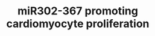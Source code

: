 ---
annotations:
- type: Pathway Ontology
  value: regulatory pathway
- type: Cell Type Ontology
  value: cardiac muscle cell
authors:
- Ariutta
- Elisa
- Eweitz
description: The paper describes this pathway as "Proposed model of miR302-367 promoting
  cardiomyocyte proliferation through regulation of Hippo pathway kinases."
last-edited: 2021-05-23
organisms:
- Mus musculus
redirect_from:
- /index.php/Pathway:WP2904
- /instance/WP2904
schema-jsonld:
- '@context': https://schema.org/
  '@id': https://wikipathways.github.io/pathways/WP2904.html
  '@type': Dataset
  creator:
    '@type': Organization
    name: WikiPathways
  description: The paper describes this pathway as "Proposed model of miR302-367 promoting
    cardiomyocyte proliferation through regulation of Hippo pathway kinases."
  keywords:
  - Yap
  - Mst1
  - Cell proliferation and survival
  - Mir302a
  - Hippo pathway
  - Mir302d
  - Mir302b
  - Mir302c
  - Lats2
  - Mir367
  - Mob1b
  license: CC0
  name: miR302-367 promoting cardiomyocyte proliferation
seo: CreativeWork
title: miR302-367 promoting cardiomyocyte proliferation
wpid: WP2904
---
